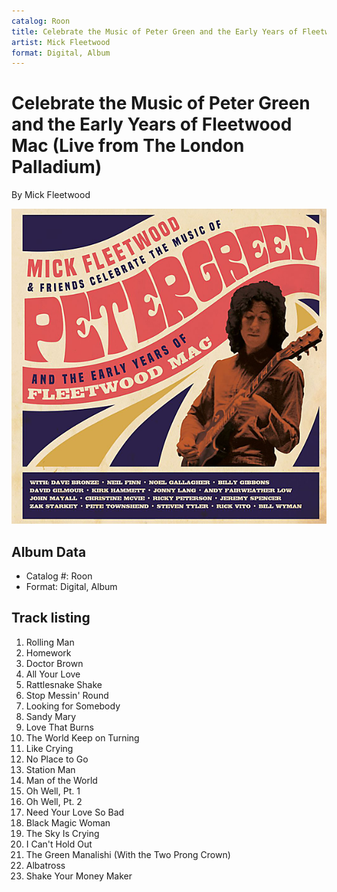 ```yaml
---
catalog: Roon
title: Celebrate the Music of Peter Green and the Early Years of Fleetwood Mac (Live from The London Palladium)
artist: Mick Fleetwood
format: Digital, Album
---
```


# Celebrate the Music of Peter Green and the Early Years of Fleetwood Mac (Live from The London Palladium)

By Mick Fleetwood

![](../../assets/albumcovers/Mick_Fleetwood-Celebrate_the_Music_of_Peter_Green_and_the_Early_Years_of_Fleetwood_Mac_Live_from_The_London_Palladium.png)

## Album Data

- Catalog #: Roon
- Format: Digital, Album


## Track listing


1. Rolling Man
2. Homework
3. Doctor Brown
4. All Your Love
5. Rattlesnake Shake
6. Stop Messin' Round
7. Looking for Somebody
8. Sandy Mary
9. Love That Burns
10. The World Keep on Turning
11. Like Crying
12. No Place to Go
13. Station Man
14. Man of the World
15. Oh Well, Pt. 1
16. Oh Well, Pt. 2
17. Need Your Love So Bad
18. Black Magic Woman
19. The Sky Is Crying
20. I Can't Hold Out
21. The Green Manalishi (With the Two Prong Crown)
22. Albatross
23. Shake Your Money Maker

